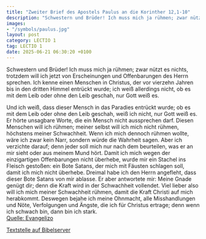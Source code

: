 ```yaml
---
title: "Zweiter Brief des Apostels Paulus an die Korinther 12,1-10"
description: "Schwestern und Brüder! Ich muss mich ja rühmen; zwar nützt es nichts, trotzdem will ich jetzt von Erscheinungen und Offenbarungen des Herrn sprechen. Ich kenne einen Menschen in Christus, der vor vierzehn Jahren bis in den dritten Himmel entrückt wurde; ich weiß allerdings nicht,...."
images:
- "/symbols/paulus.jpg"
layout: post
category: LECTIO 1
tag: LECTIO 1
date: 2025-06-21 06:30:20 +0100
---
```

Schwestern und Brüder! Ich muss mich ja rühmen; zwar nützt es nichts, trotzdem will ich jetzt von Erscheinungen und Offenbarungen des Herrn sprechen.
Ich kenne einen Menschen in Christus, der vor vierzehn Jahren bis in den dritten Himmel entrückt wurde; ich weiß allerdings nicht, ob es mit dem Leib oder ohne den Leib geschah, nur Gott weiß es.<!--more-->

Und ich weiß, dass dieser Mensch in das Paradies entrückt wurde; ob es mit dem Leib oder ohne den Leib geschah, weiß ich nicht, nur Gott weiß es. Er hörte unsagbare Worte, die ein Mensch nicht aussprechen darf.
Diesen Menschen will ich rühmen; meiner selbst will ich mich nicht rühmen, höchstens meiner Schwachheit.
Wenn ich mich dennoch rühmen wollte, wäre ich zwar kein Narr, sondern würde die Wahrheit sagen. Aber ich verzichte darauf; denn jeder soll mich nur nach dem beurteilen, was er an mir sieht oder aus meinem Mund hört.
Damit ich mich wegen der einzigartigen Offenbarungen nicht überhebe, wurde mir ein Stachel ins Fleisch gestoßen: ein Bote Satans, der mich mit Fäusten schlagen soll, damit ich mich nicht überhebe.
Dreimal habe ich den Herrn angefleht, dass dieser Bote Satans von mir ablasse.
Er aber antwortete mir: Meine Gnade genügt dir; denn die Kraft wird in der Schwachheit vollendet. Viel lieber also will ich mich meiner Schwachheit rühmen, damit die Kraft Christi auf mich herabkommt.
Deswegen bejahe ich meine Ohnmacht, alle Misshandlungen und Nöte, Verfolgungen und Ängste, die ich für Christus ertrage; denn wenn ich schwach bin, dann bin ich stark.<br>
[Quelle: Evangelizo](https://evangeliumtagfuertag.org/DE/gospel)

[Textstelle auf Bibelserver](https://www.bibleserver.com/EU/2.Korinther12,1-10)
